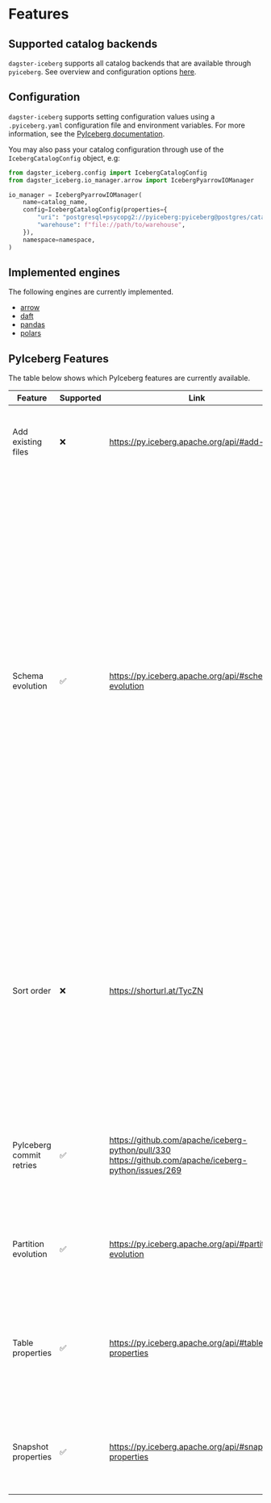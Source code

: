 # Features

## Supported catalog backends

`dagster-iceberg` supports all catalog backends that are available through `pyiceberg`. See overview and configuration options [here](https://py.iceberg.apache.org/configuration/#catalogs).

## Configuration

`dagster-iceberg` supports setting configuration values using a `.pyiceberg.yaml` configuration file and environment variables. For more information, see the [PyIceberg documentation](https://py.iceberg.apache.org/configuration/#setting-configuration-values).

You may also pass your catalog configuration through use of the `IcebergCatalogConfig` object, e.g:

```python
from dagster_iceberg.config import IcebergCatalogConfig
from dagster_iceberg.io_manager.arrow import IcebergPyarrowIOManager

io_manager = IcebergPyarrowIOManager(
    name=catalog_name,
    config=IcebergCatalogConfig(properties={
        "uri": "postgresql+psycopg2://pyiceberg:pyiceberg@postgres/catalog",
        "warehouse": f"file://path/to/warehouse",
    }),
    namespace=namespace,
)
```

## Implemented engines

The following engines are currently implemented.

- [arrow](https://arrow.apache.org/docs/python/index.html)
- [daft](https://www.getdaft.io/)
- [pandas](https://pandas.pydata.org/)
- [polars](https://pola.rs/)

## PyIceberg Features

The table below shows which PyIceberg features are currently available.

| Feature | Supported | Link | Comment |
|---|---|---|---|
| Add existing files | ❌ | https://py.iceberg.apache.org/api/#add-files | Useful for existing partitions that users don't want to re-materialize/re-compute. |
| Schema evolution | ✅ | https://py.iceberg.apache.org/api/#schema-evolution | More complicated than e.g. delta lake since updates require diffing input table with existing Iceberg table. This is implemented by checking the schema of incoming data, dropping any columns that no longer exist in the data schema, and then using the `union_by_name()` method to merge the current schema with the table schema. Current implementation has a chance of creating a race condition when e.g. partition A tries to write to a table that has not yet processed a schema update. Should be covered by retrying when writing. |
| Sort order | ❌ | https://shorturl.at/TycZN | Currently limited support in PyIceberg. Sort ordering is supported when creating a table from an Iceberg schema (one must pass the source_id which can be inferred from a PyArrow schema but this is shaky). However, we cannot simply update a sort ordering like a partition or schema spec. |
| PyIceberg commit retries | ✅ | https://github.com/apache/iceberg-python/pull/330 https://github.com/apache/iceberg-python/issues/269 | PR to add this to PyIceberg is open. Will probably be merged for an upcoming release. Added a custom retry function using Tenacity for the time being. |
| Partition evolution | ✅ | https://py.iceberg.apache.org/api/#partition-evolution | Create, Update, Delete partitions by updating the Dagster partitions definition. |
| Table properties | ✅ | https://py.iceberg.apache.org/api/#table-properties | Added as metadata on an asset. NB: config options are not checked explicitly because users can add any key-value pair to a table. Available properties [here](https://py.iceberg.apache.org/configuration/#tables). |
| Snapshot properties | ✅ | https://py.iceberg.apache.org/api/#snapshot-properties | Useful for correlating Dagster runs to snapshots by adding tags to snapshot. Not configurable by end-user. |
